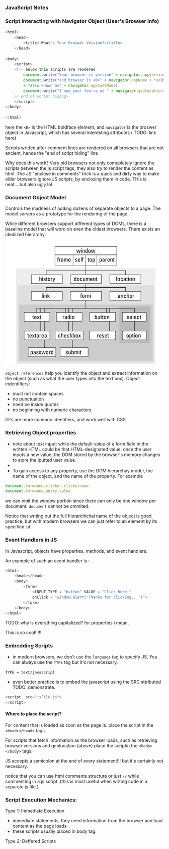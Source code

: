 ### JavaScript Notes

### Script Interacting with Navigator Object (User's Browser Info)

``` javascript
<html>
    <head>
        <title> What's Your Broswer Version?</title>
    </head>

<body>
    <script>
    <!-- below this scripts are rendered
        document.write("Your browser is version" + navigator.appVersion + "<br>")
        document.write("and browser is <B>" + navigator.appName + "</B>"
        + "also known as" + navigator.appCodeName)
        document.write("I see you! You're at " + navigator.geolocation)    
    // end of script hiding>    
    </script>
</body>

</html>
```

here the `<B>` is the HTML boldface element, and `navigator` is the broswer object in Javascript, which has several interesting attributes ( TODO: link here)

Scripts written after comment lines are rendered on all browsers that are not ancient, hence the "end of script hiding" line

Why does this work? Very old browsers not only comepletely ignore the scripts between the js script tags, they also try to render the content as html. The JS "enclose in comments" trick is a quick and dirty way to make older browsers ignore JS scripts, by enclosing them in code. THis is neat....but also ugly lol

### Document Object Model 

Controls the madness of adding dozens of separate objects to a page. The model servers as a prototype for the rendering of the page. 

While different browsers support different types of DOMs, there is a baseline model that will word on even the oldest browsers. There exists an idealized hierarchy: 

![Document Object Model Hierarchy](img/dom.png)

`object references` help you identify the object and extract information on the object (such as what the user types into the text box). Object indentifiers:
- must not contain spaces
- no punctuation
- need be inside quotes
- no beginning with numeric characters

ID's are more common identifiers, and work well with CSS

### Retrieving Object properties

- note about text input: while the default value of a form field in the written HTML could be that HTML-designated value, once the user inputs a new value, the DOM stored by the browser's memory changes to store the iputted user value. 
- 
- To gain access to any property, use the DOM hierarchyy model, the name of the object, and the name of the property. For example

``` javascript
document.formname.clicker.clickername
document.formname.entry.value
```
we can omit the window portion since there can only be one window per document. `document` cannot be ommited. 

Notice that writing out the full hierarchichal name of the object is good practice, but with modern browsers we can just refer to an element by its specified `id`. 

### Event Handlers in JS

In Javascript, objects have properties, methods, and event handlers. 

An example of such an event handler is :

```javascript
<html>
    <head></head>
    <body>
        <form>
            <INPUT TYPE = "button" VALUE = "Click here!"
            onClick = "window.alert('Thanks for clicking...')">
        </form>
    </body>
</html>
````

TODO: why is everything capitalized? for properties i mean. 

This is so cool!!!!!


### Embedding Scripts

- in modern browsers, we don't use the `language` tag to specify JS. You can always use the `TYPE` tag but it's not necessary. 

`TYPE = text/javascript`

- even better practice is to embed the javascript using the SRC sttributed TODO: demonstrate. 

```javascript
<script  src="jsFile.js">
</script>
```

#### Where to place the script?

For content that is loaded as soon as the page is. place the script in the `<head></head>` tags. 

For scripts that fetch information as the browser loads, such as retrieving browser versions and geolocation (above) place the scriptin the `<body></body>` tags. 

JS accepts a semicolon at the end of every statement!!! but it's certainly not necessary. 

notice that you can use html comments structure or just `//` while commenting in a js script. (this is most useful when writing code in a separate js file.)

### Script Execution Mechanics:

Type 1: Immediate Execution

- immediate statements, they need information from the browser and load content as the page loads
- these scripts usually placed in body tag. 

Type 2: Deffered Scripts
